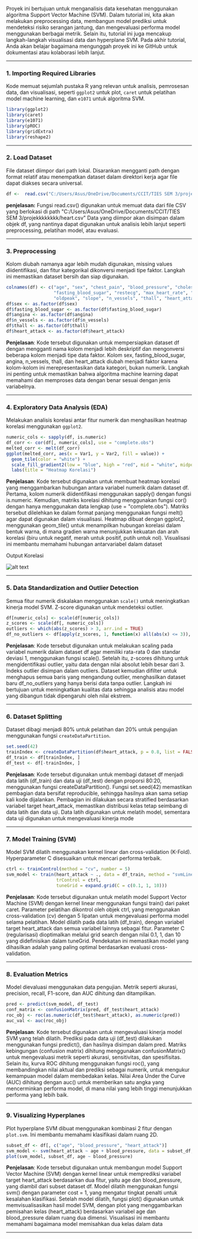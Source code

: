 Proyek ini bertujuan untuk menganalisis data kesehatan menggunakan algoritma Support Vector Machine (SVM). Dalam tutorial ini, kita akan melakukan preprocessing data, membangun model prediksi untuk mendeteksi risiko serangan jantung, dan mengevaluasi performa model menggunakan berbagai metrik. Selain itu, tutorial ini juga mencakup langkah-langkah visualisasi data dan hyperplane SVM. Pada akhir tutorial, Anda akan belajar bagaimana mengunggah proyek ini ke GitHub untuk dokumentasi atau kolaborasi lebih lanjut.

---

### **1. Importing Required Libraries**
Kode memuat sejumlah pustaka R yang relevan untuk analisis, pemrosesan data, dan visualisasi, seperti `ggplot2` untuk plot, `caret` untuk pelatihan model machine learning, dan `e1071` untuk algoritma SVM.

```r
library(ggplot2)
library(caret)
library(e1071)
library(pROC)
library(gridExtra)
library(reshape2)
```

---

### **2. Load Dataset**
File dataset diimpor dari path lokal. Disarankan mengganti path dengan format relatif atau menempatkan dataset dalam direktori kerja agar file dapat diakses secara universal.

```r
df <-  read.csv("C:/Users/Asus/OneDrive/Documents/CCIT/TIES SEM 3/projekkkkkkkk/heart.csv")
```
**penjelasan:** Fungsi read.csv() digunakan untuk memuat data dari file CSV yang berlokasi di path "C:/Users/Asus/OneDrive/Documents/CCIT/TIES SEM 3/projekkkkkkkk/heart.csv"  Data yang diimpor akan disimpan dalam objek df, yang nantinya dapat digunakan untuk analisis lebih lanjut seperti preprocessing, pelatihan model, atau evaluasi.

---

### **3. Preprocessing**
Kolom diubah namanya agar lebih mudah digunakan, missing values diidentifikasi, dan fitur kategorikal dikonversi menjadi tipe faktor. Langkah ini memastikan dataset bersih dan siap digunakan.

```r
colnames(df) <- c("age", "sex", "chest_pain", "blood_pressure", "cholesterol", 
                  "fasting_blood_sugar", "restecg", "max_heart_rate", "angina", 
                  "oldpeak", "slope", "n_vessels", "thall", "heart_attack")
df$sex <- as.factor(df$sex)
df$fasting_blood_sugar <- as.factor(df$fasting_blood_sugar)
df$angina <- as.factor(df$angina)
df$n_vessels <- as.factor(df$n_vessels)
df$thall <- as.factor(df$thall)
df$heart_attack <- as.factor(df$heart_attack)
```
**Penjelasan**: Kode tersebut digunakan untuk mempersiapkan dataset df dengan mengganti nama kolom menjadi lebih deskriptif dan mengonversi beberapa kolom menjadi tipe data faktor. Kolom sex, fasting_blood_sugar, angina, n_vessels, thall, dan heart_attack diubah menjadi faktor karena kolom-kolom ini merepresentasikan data kategori, bukan numerik. Langkah ini penting untuk memastikan bahwa algoritma machine learning dapat memahami dan memproses data dengan benar sesuai dengan jenis variabelnya.

---

### **4. Exploratory Data Analysis (EDA)**
Melakukan analisis korelasi antar fitur numerik dan menghasilkan heatmap korelasi menggunakan `ggplot2`.

```r
numeric_cols <- sapply(df, is.numeric)
df_corr <- cor(df[, numeric_cols], use = "complete.obs")
melted_corr <- melt(df_corr)
ggplot(melted_corr, aes(x = Var1, y = Var2, fill = value)) +
  geom_tile(color = "white") +
  scale_fill_gradient2(low = "blue", high = "red", mid = "white", midpoint = 0) +
  labs(title = "Heatmap Korelasi")
```
**Penjelasan**: Kode tersebut digunakan untuk membuat heatmap korelasi yang menggambarkan hubungan antara variabel numerik dalam dataset df. Pertama, kolom numerik diidentifikasi menggunakan sapply() dengan fungsi is.numeric. Kemudian, matriks korelasi dihitung menggunakan fungsi cor() dengan hanya menggunakan data lengkap (use = "complete.obs"). Matriks tersebut dilelehkan ke dalam format panjang menggunakan fungsi melt() agar dapat digunakan dalam visualisasi. Heatmap dibuat dengan ggplot2, menggunakan geom_tile() untuk menampilkan hubungan korelasi dalam bentuk warna, di mana gradien warna menunjukkan kekuatan dan arah korelasi (biru untuk negatif, merah untuk positif, putih untuk nol). Visualisasi ini membantu memahami hubungan antarvariabel dalam dataset

Output Korelasi

![alt text](https://github.com/azhrrpa/SVM-R/blob/main/gambar/Korelasi.png?raw=true)

---

### **5. Data Standardization and Outlier Detection**
Semua fitur numerik diskalakan menggunakan `scale()` untuk meningkatkan kinerja model SVM. Z-score digunakan untuk mendeteksi outlier.

```r
df[numeric_cols] <- scale(df[numeric_cols])
z_scores <- scale(df[, numeric_cols])
outliers <- which(abs(z_scores) > 3, arr.ind = TRUE)
df_no_outliers <- df[apply(z_scores, 1, function(x) all(abs(x) <= 3)), ]
```
**Penjelasan**: Kode tersebut digunakan untuk melakukan scaling pada variabel numerik dalam dataset df agar memiliki rata-rata 0 dan standar deviasi 1, menggunakan fungsi scale(). Setelah itu, z-scores dihitung untuk mengidentifikasi outlier, yaitu data dengan nilai absolut lebih besar dari 3. Indeks outlier disimpan dalam outliers. Dataset kemudian difilter untuk menghapus semua baris yang mengandung outlier, menghasilkan dataset baru df_no_outliers yang hanya berisi data tanpa outlier. Langkah ini bertujuan untuk meningkatkan kualitas data sehingga analisis atau model yang dibangun tidak dipengaruhi oleh nilai ekstrem.

---

### **6. Dataset Splitting**
Dataset dibagi menjadi 80% untuk pelatihan dan 20% untuk pengujian menggunakan fungsi `createDataPartition`.

```r
set.seed(42)
trainIndex <- createDataPartition(df$heart_attack, p = 0.8, list = FALSE)
df_train <- df[trainIndex, ]
df_test <- df[-trainIndex, ]
```
**Penjelasan**: Kode tersebut digunakan untuk membagi dataset df menjadi data latih (df_train) dan data uji (df_test) dengan proporsi 80:20, menggunakan fungsi createDataPartition(). Fungsi set.seed(42) memastikan pembagian data bersifat reproducible, sehingga hasilnya akan sama setiap kali kode dijalankan. Pembagian ini dilakukan secara stratified berdasarkan variabel target heart_attack, memastikan distribusi kelas tetap seimbang di data latih dan data uji. Data latih digunakan untuk melatih model, sementara data uji digunakan untuk mengevaluasi kinerja mode

---

### **7. Model Training (SVM)**
Model SVM dilatih menggunakan kernel linear dan cross-validation (K-Fold). Hyperparameter C disesuaikan untuk mencari performa terbaik.

```r
ctrl <- trainControl(method = "cv", number = 5)
svm_model <- train(heart_attack ~ ., data = df_train, method = "svmLinear", 
                   trControl = ctrl,
                   tuneGrid = expand.grid(C = c(0.1, 1, 10)))
```
**Penjelasan**: Kode tersebut digunakan untuk melatih model Support Vector Machine (SVM) dengan kernel linear menggunakan fungsi train() dari paket caret. Parameter pelatihan dikontrol oleh objek ctrl, yang menggunakan cross-validation (cv) dengan 5 lipatan untuk mengevaluasi performa model selama pelatihan. Model dilatih pada data latih (df_train), dengan variabel target heart_attack dan semua variabel lainnya sebagai fitur. Parameter C (regularisasi) dioptimalkan melalui grid search dengan nilai 0.1, 1, dan 10 yang didefinisikan dalam tuneGrid. Pendekatan ini memastikan model yang dihasilkan adalah yang paling optimal berdasarkan evaluasi cross-validation.

---

### **8. Evaluation Metrics**
Model dievaluasi menggunakan data pengujian. Metrik seperti akurasi, precision, recall, F1-score, dan AUC dihitung dan ditampilkan.

```r
pred <- predict(svm_model, df_test)
conf_matrix <- confusionMatrix(pred, df_test$heart_attack)
roc_obj <- roc(as.numeric(df_test$heart_attack), as.numeric(pred))
auc_val <- auc(roc_obj)
```
**Penjelasan**: Kode tersebut digunakan untuk mengevaluasi kinerja model SVM yang telah dilatih. Prediksi pada data uji (df_test) dilakukan menggunakan fungsi predict(), dan hasilnya disimpan dalam pred. Matriks kebingungan (confusion matrix) dihitung menggunakan confusionMatrix() untuk mengevaluasi metrik seperti akurasi, sensitivitas, dan spesifisitas. Selain itu, kurva ROC dihitung menggunakan fungsi roc(), yang membandingkan nilai aktual dan prediksi sebagai numerik, untuk mengukur kemampuan model dalam membedakan kelas. Nilai Area Under the Curve (AUC) dihitung dengan auc() untuk memberikan satu angka yang mencerminkan performa model, di mana nilai yang lebih tinggi menunjukkan performa yang lebih baik.

---

### **9. Visualizing Hyperplanes**
Plot hyperplane SVM dibuat menggunakan kombinasi 2 fitur dengan `plot.svm`. Ini membantu memahami klasifikasi dalam ruang 2D.

```r
subset_df <- df[, c("age", "blood_pressure", "heart_attack")]
svm_model <- svm(heart_attack ~ age + blood_pressure, data = subset_df, kernel = "linear", cost = 1)
plot(svm_model, subset_df, age ~ blood_pressure)
```
**Penjelasan**: 
Kode tersebut digunakan untuk membangun model Support Vector Machine (SVM) dengan kernel linear untuk memprediksi variabel target heart_attack berdasarkan dua fitur, yaitu age dan blood_pressure, yang diambil dari subset dataset df. Model dilatih menggunakan fungsi svm() dengan parameter cost = 1, yang mengatur tingkat penalti untuk kesalahan klasifikasi. Setelah model dilatih, fungsi plot() digunakan untuk memvisualisasikan hasil model SVM, dengan plot yang menggambarkan pemisahan kelas (heart_attack) berdasarkan variabel age dan blood_pressure dalam ruang dua dimensi. Visualisasi ini membantu memahami bagaimana model memisahkan dua kelas dalam data

---
